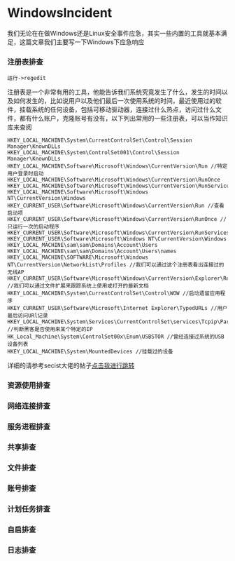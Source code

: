 # WindowsIncident
我们无论在在做Windows还是Linux安全事件应急，其实一些内置的工具就基本满足，这篇文章我们主要写一下Windows下应急响应
### 注册表排查
```
运行->regedit
```
注册表是一个非常有用的工具，他能告诉我们系统究竟发生了什么，发生的时间以及如何发生的，比如说用户以及他们最后一次使用系统的时间，最近使用过的软件，挂载系统的任何设备，包括可移动驱动器，连接过什么热点，访问过什么文件，都有什么账户，克隆账号有没有，以下列出常用的一些注册表，可以当作知识库来查阅
```
HKEY_LOCAL_MACHINE\System\CurrentControlSet\Control\Session Manager\KnownDLLs
HKEY_LOCAL_MACHINE\System\ControlSet001\Control\Session Manager\KnownDLLs
HKEY_LOCAL_MACHINE\Software\Microsoft\Windows\CurrentVersion\Run //特定用户登录时启动
HKEY_LOCAL_MACHINE\Software\Microsoft\Windows\CurrentVersion\RunOnce
HKEY_LOCAL_MACHINE\Software\Microsoft\Windows\CurrentVersion\RunServices
HKEY_LOCAL_MACHINE\Software\Microsoft\Windows NT\CurrentVersion\Windows
HKEY_CURRENT_USER\Software\Microsoft\Windows\CurrentVersion\Run //查看启动项
HKEY_CURRENT_USER\Software\Microsoft\Windows\CurrentVersion\RunOnce //只运行一次的启动程序
HKEY_CURRENT_USER\Software\Microsoft\Windows\CurrentVersion\RunServices
HKEY_CURRENT_USER\Software\Microsoft\Windows NT\CurrentVersion\Windows
HKEY_LOCAL_MACHINE\sam\sam\Domains\Account\Users HKEY_LOCAL_MACHINE\sam\sam\Domains\Account\Users\names
HKEY_LOCAL_MACHINE\SOFTWARE\Microsoft\Windows NT\CurrentVersion\NetworkList\Profiles //我们可以通过这个注册表看出连接过的无线AP
HKEY_CURRENT_USER\Software\Microsoft\Windows\CurrentVersion\Explorer\RecentDocs //我们可以通过文件扩展来跟踪系统上使用或打开的最新文档
HKEY_LOCAL_MACHINE\System\CurrentControlSet\Control\WOW //启动遗留应用程序
HKEY_CURRENT_USER\Software\Microsoft\Internet Explorer\TypedURLs //用户最后访问URl记录
HKEY_LOCAL_MACHINE\System\Services\CurrentControlSet\services\Tcpip\Parameters\Interfaces //判断黑客是否使用来某个特定的IP
HK_Local_Machine\System\ControlSet00x\Enum\USBSTOR //曾经连接过系统的USB设备列表
HKEY_LOCAL_MACHINE\System\MountedDevices //挂载过的设备
```
详细的请参考secist大佬的帖子[点击我进行跳转](https://www.freebuf.com/articles/system/142417.html)


### 资源使用排查
### 网络连接排查
### 服务进程排查
### 共享排查
### 文件排查
### 账号排查
### 计划任务排查
### 自启排查
### 日志排查

